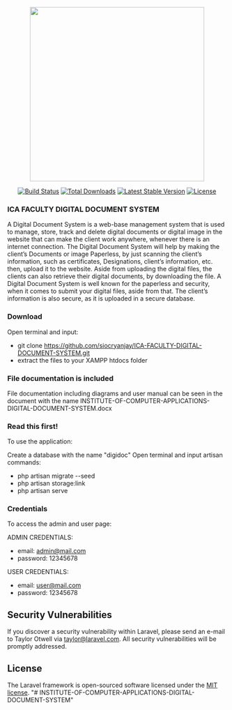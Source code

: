 <p align="center"><a href="https://laravel.com" target="_blank"><img src="https://raw.githubusercontent.com/laravel/art/master/logo-lockup/5%20SVG/2%20CMYK/1%20Full%20Color/laravel-logolockup-cmyk-red.svg" width="400"></a></p>

<p align="center">
<a href="https://travis-ci.org/laravel/framework"><img src="https://travis-ci.org/laravel/framework.svg" alt="Build Status"></a>
<a href="https://packagist.org/packages/laravel/framework"><img src="https://img.shields.io/packagist/dt/laravel/framework" alt="Total Downloads"></a>
<a href="https://packagist.org/packages/laravel/framework"><img src="https://img.shields.io/packagist/v/laravel/framework" alt="Latest Stable Version"></a>
<a href="https://packagist.org/packages/laravel/framework"><img src="https://img.shields.io/packagist/l/laravel/framework" alt="License"></a>
</p>

### ICA FACULTY DIGITAL DOCUMENT SYSTEM
A Digital Document System is a web-base management system that is used to manage, store, track and delete digital documents or digital image in the website that can make the client work anywhere, whenever there is an internet connection. The Digital Document System will help by making the client’s Documents or image Paperless, by just scanning the client’s information, such as certificates, Designations, client’s information, etc. then, upload it to the website. Aside from uploading the digital files, the clients can also retrieve their digital documents, by downloading the file. A Digital Document System is well known for the paperless and security, when it comes to submit your digital files, aside from that. The client’s information is also secure, as it is uploaded in a secure database. 

### Download

Open terminal and input: 
- git clone https://github.com/siocryanjay/ICA-FACULTY-DIGITAL-DOCUMENT-SYSTEM.git
- extract the files to your XAMPP htdocs folder

### File documentation is included
File documentation including diagrams and user manual can be seen in the document with the name INSTITUTE-OF-COMPUTER-APPLICATIONS-DIGITAL-DOCUMENT-SYSTEM.docx

### Read this first!
To use the application:

Create a database with the name "digidoc" Open terminal and input artisan commands:

- php artisan migrate --seed
- php artisan storage:link
- php artisan serve


### Credentials

To access the admin and user page:

ADMIN CREDENTIALS: 
- email: admin@mail.com 
- password: 12345678

USER CREDENTIALS: 
- email: user@mail.com 
- password: 12345678

## Security Vulnerabilities

If you discover a security vulnerability within Laravel, please send an e-mail to Taylor Otwell via [taylor@laravel.com](mailto:taylor@laravel.com). All security vulnerabilities will be promptly addressed.

## License

The Laravel framework is open-sourced software licensed under the [MIT license](https://opensource.org/licenses/MIT).
"# INSTITUTE-OF-COMPUTER-APPLICATIONS-DIGITAL-DOCUMENT-SYSTEM" 
